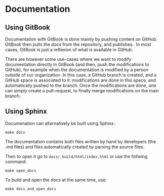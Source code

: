 # Documentation

## Using GitBook

Documentation with GitBook is done mainly by pushing content on GitHub. GitBook then pulls the docs from the repository, and publishes.. In most cases, GitBook is just a reflexion of what is available in GitHub.

There are however some use-cases where we want to modify documentation directly in GitBook (and then, push the modifications to GitHub), for example when the documentation is modified by a person outside of our organization. In this case, a GitHub branch is created, and a GitHub space is associated to it: modifications are done in this space, and automatically pushed to the branch. Once the modifications are done, one can simply create a pull-request, to finally merge modifications on the main branch.

## Using Sphinx

Documenation can alternatively be built using Sphinx:

```shell
make docs
```

The documentation contains both files written by hand by developers (the .md files) and files automatically created by parsing the source files.

Then to open it go to `docs/_build/html/index.html` or use the follwing command:

```shell
make open_docs
```

To build and open the docs at the same time, use:

```shell
make docs_and_open_docs
```

















































































































































































































































